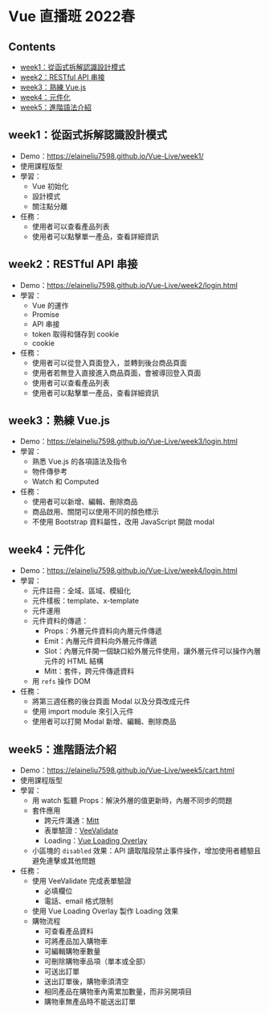 # Vue 直播班 2022春

## Contents
- [week1：從函式拆解認識設計模式](#week1從函式拆解認識設計模式)
- [week2：RESTful API 串接](#week2restful-api-串接)
- [week3：熟練 Vue.js](#week3熟練-vuejs)
- [week4：元件化](#week4元件化)
- [week5：進階語法介紹](#week5進階語法介紹)

## week1：從函式拆解認識設計模式
* Demo：https://elaineliu7598.github.io/Vue-Live/week1/
* 使用課程版型
* 學習：
    * Vue 初始化
    * 設計模式
    * 關注點分離
* 任務：
    * 使用者可以查看產品列表
    * 使用者可以點擊單一產品，查看詳細資訊

## week2：RESTful API 串接
* Demo：https://elaineliu7598.github.io/Vue-Live/week2/login.html
* 學習：
    * Vue 的運作
    * Promise
    * API 串接
    * token 取得和儲存到 cookie
    * cookie  
* 任務：
    * 使用者可以從登入頁面登入，並轉到後台商品頁面
    * 使用者若無登入直接進入商品頁面，會被導回登入頁面
    * 使用者可以查看產品列表
    * 使用者可以點擊單一產品，查看詳細資訊

## week3：熟練 Vue.js
* Demo：https://elaineliu7598.github.io/Vue-Live/week3/login.html
* 學習：
    * 熟悉 Vue.js 的各項語法及指令
    * 物件傳參考
    * Watch 和 Computed
* 任務：
    * 使用者可以新增、編輯、刪除商品
    * 商品啟用、關閉可以使用不同的顏色標示
    * 不使用 Bootstrap 資料屬性，改用 JavaScript 開啟 modal

## week4：元件化
* Demo：https://elaineliu7598.github.io/Vue-Live/week4/login.html
* 學習：
  * 元件註冊：全域、區域、模組化
  * 元件樣板：template、x-template
  * 元件運用
  * 元件資料的傳遞：
    * Props：外層元件資料向內層元件傳遞
    * Emit：內層元件資料向外層元件傳遞
    * Slot：內層元件開一個缺口給外層元件使用，讓外層元件可以操作內層元件的 HTML 結構
    * Mitt：套件，跨元件傳遞資料
  * 用 `refs` 操作 DOM
* 任務：
  * 將第三週任務的後台頁面 Modal 以及分頁改成元件 
  * 使用 import module 來引入元件
  * 使用者可以打開 Modal 新增、編輯、刪除商品

## week5：進階語法介紹
* Demo：https://elaineliu7598.github.io/Vue-Live/week5/cart.html
* 使用課程版型
* 學習：
  * 用 watch 監聽 Props：解決外層的值更新時，內層不同步的問題
  * 套件應用
    * 跨元件溝通：[Mitt](https://github.com/developit/mitt)
    * 表單驗證：[VeeValidate](https://vee-validate.logaretm.com/v4/)
    * Loading：[Vue Loading Overlay](https://www.npmjs.com/package/vue-loading-overlay)
  * 小區塊的 `disabled` 效果：API 讀取階段禁止事件操作，增加使用者體驗且避免連擊或其他問題
* 任務：
  * 使用 VeeValidate 完成表單驗證
    * 必填欄位
    * 電話、email 格式限制
  * 使用 Vue Loading Overlay 製作 Loading 效果
  * 購物流程
    * 可查看產品資料
    * 可將產品加入購物車
    * 可編輯購物車數量
    * 可刪除購物車品項（單本或全部）
    * 可送出訂單
    * 送出訂單後，購物車須清空
    * 相同產品在購物車內需累加數量，而非另開項目
    * 購物車無產品時不能送出訂單
